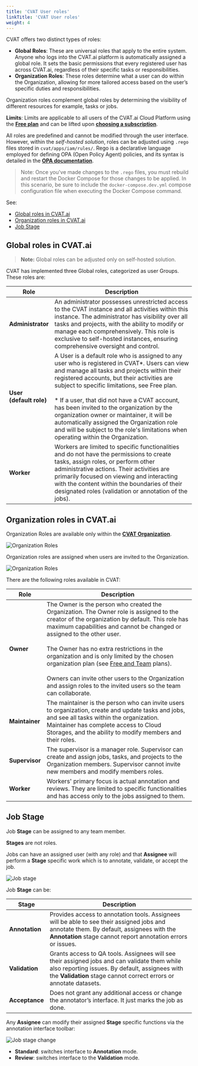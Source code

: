 ```yaml
---
title: 'CVAT User roles'
linkTitle: 'CVAT User roles'
weight: 4
---
```


CVAT offers two distinct types of roles:

- **Global Roles**: These are universal roles that apply to the entire system. Anyone who logs into the CVAT.ai
  platform is automatically assigned a global role. It sets the basic permissions that every registered user
  has across CVAT.ai, regardless of their specific tasks or responsibilities.
- **Organization Roles**: These roles determine what a user can do within the Organization,
  allowing for more tailored access based on the user’s specific duties and responsibilities.

Organization roles complement global roles by determining the
visibility of different resources for example, tasks or jobs.

**Limits**: Limits are applicable to all users of the CVAT.ai Cloud Platform
using the [**Free plan**](https://www.cvat.ai/pricing/cloud) and can be lifted upon
[**choosing a subscription**](/docs/enterprise/subscription-managment/).

All roles are predefined and cannot be modified through the user interface.
However, within the _self-hosted solution_, roles can be adjusted using `.rego`
files stored in `cvat/apps/iam/rules/`.
Rego is a declarative language employed for defining
OPA (Open Policy Agent) policies, and its syntax is detailed
in the [**OPA documentation**](https://www.openpolicyagent.org/docs/latest/policy-language/).

> Note: Once you've made changes to the `.rego` files, you must
> rebuild and restart the Docker Compose for those changes to be applied.
> In this scenario, be sure to include the `docker-compose.dev.yml` compose
> configuration file when executing the Docker Compose command.

See:

- [Global roles in CVAT.ai](#global-roles-in-cvatai)
- [Organization roles in CVAT.ai](#organization-roles-in-cvatai)
- [Job Stage](#job-stage)

## Global roles in CVAT.ai

> **Note:** Global roles can be adjusted only on self-hosted solution.

CVAT has implemented three Global roles, categorized as user Groups. These roles are:

<!--lint disable maximum-line-length-->

| Role                        | Description                                                                                                                                                                                                                                                                                                                                                                                                                                                                                                                     |
| --------------------------- | ------------------------------------------------------------------------------------------------------------------------------------------------------------------------------------------------------------------------------------------------------------------------------------------------------------------------------------------------------------------------------------------------------------------------------------------------------------------------------------------------------------------------------- |
| **Administrator**           | An administrator possesses unrestricted access to the CVAT instance and all activities within this instance. The administrator has visibility over all tasks and projects, with the ability to modify or manage each comprehensively. This role is exclusive to self-hosted instances, ensuring comprehensive oversight and control.                                                                                                                                                                                            |
| **User <br>(default role)** | A User is a default role who is assigned to any user who is registered in CVAT*. Users can view and manage all tasks and projects within their registered accounts, but their activities are subject to specific limitations, see Free plan. <br><br>* If a user, that did not have a CVAT account, has been invited to the organization by the organization owner or maintainer, it will be automatically assigned the Organization role and will be subject to the role's limitations when operating within the Organization. |
| **Worker**                  | Workers are limited to specific functionalities and do not have the permissions to create tasks, assign roles, or perform other administrative actions. Their activities are primarily focused on viewing and interacting with the content within the boundaries of their designated roles (validation or annotation of the jobs).                                                                                                                                                                                              |

<!--lint enable maximum-line-length-->

## Organization roles in CVAT.ai

Organization Roles are available only within the [**CVAT Organization**](/docs/manual/advanced/organization/).

![Organization Roles](/images/user-roles.png)

Organization roles are assigned when users are invited to the Organization.

![Organization Roles](/images/org-roles.png)

There are the following roles available in CVAT:

<!--lint disable maximum-line-length-->

| Role           | Description                                                                                                                                                                                                                                                                                                                                                                                                                                                                                                                              |
| -------------- | ---------------------------------------------------------------------------------------------------------------------------------------------------------------------------------------------------------------------------------------------------------------------------------------------------------------------------------------------------------------------------------------------------------------------------------------------------------------------------------------------------------------------------------------- |
| **Owner**      | The Owner is the person who created the Organization. The Owner role is assigned to the creator of the organization by default. This role has maximum capabilities and cannot be changed or assigned to the other user. <br><br>The Owner has no extra restrictions in the organization and is only limited by the chosen organization plan (see [Free and Team](https://www.cvat.ai/pricing/cloud) plans). <br><br>Owners can invite other users to the Organization and assign roles to the invited users so the team can collaborate. |
| **Maintainer** | The maintainer is the person who can invite users to organization, create and update tasks and jobs, and see all tasks within the organization. Maintainer has complete access to Cloud Storages, and the ability to modify members and their roles.                                                                                                                                                                                                                                                                                     |
| **Supervisor** | The supervisor is a manager role. Supervisor can create and assign jobs, tasks, and projects to the Organization members. Supervisor cannot invite new members and modify members roles.                                                                                                                                                                                                                                                                                                                                                 |
| **Worker**     | Workers' primary focus is actual annotation and reviews. They are limited to specific functionalities and has access only to the jobs assigned to them.                                                                                                                                                                                                                                                                                                                                                                                  |

<!--lint enable maximum-line-length-->

## Job Stage

Job **Stage** can be assigned to any team member.

**Stages** are not roles.

Jobs can have an assigned user (with any role) and that **Assignee**
will perform a **Stage** specific work which is to annotate,
validate, or accept the job.

![Job stage](/images/job-stage.png)

Job **Stage** can be:

<!--lint disable maximum-line-length-->

| Stage          | Description                                                                                                                                                                                                          |
| -------------- | -------------------------------------------------------------------------------------------------------------------------------------------------------------------------------------------------------------------- |
| **Annotation** | Provides access to annotation tools. Assignees will be able to see their assigned jobs and annotate them. By default, assignees with the **Annotation** stage cannot report annotation errors or issues.             |
| **Validation** | Grants access to QA tools. Assignees will see their assigned jobs and can validate them while also reporting issues. By default, assignees with the **Validation** stage cannot correct errors or annotate datasets. |
| **Acceptance** | Does not grant any additional access or change the annotator’s interface. It just marks the job as done.                                                                                                             |

<!--lint enable maximum-line-length-->

Any **Assignee** can modify their assigned **Stage** specific
functions via the annotation interface toolbar:

![Job stage change](/images/change-stage.png)

- **Standard**: switches interface to **Annotation** mode.
- **Review**: switches interface to the **Validation** mode.
